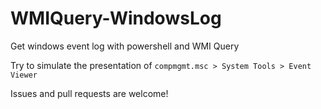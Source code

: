 # WMIQuery-WindowsLog

Get windows event log with powershell and WMI Query

Try to simulate the presentation of `compmgmt.msc > System Tools > Event Viewer`

Issues and pull requests are welcome!